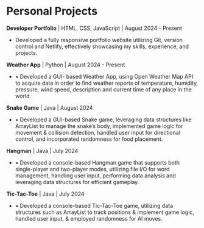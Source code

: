 # Personal Projects

**Developer Portfolio** | HTML, CSS, JavaScript | August 2024 - Present
- Developed a fully responsive portfolio website utilizing Git, version control and Netlify, effectively showcasing my skills, experience, and projects.
  
**Weather App** | Python | August 2024 - Present
- •	Developed a GUI- based Weather App, using Open Weather Map API to acquire data in order to find weather reports of temperature, humidity, pressure, wind speed, description and current time of any place in the world.
  
**Snake Game** | Java | August 2024
- •	Developed a GUI-based Snake game, leveraging data structures like ArrayList to manage the snake’s body, implemented game logic for movement & collision detection, handled user input for directional control, and incorporated randomness for food placement.
  
**Hangman** | Java | July 2024
- •	Developed a console-based Hangman game that supports both single-player and two-player modes, utilizing file I/O for word management, handling user input, performing data analysis and leveraging data structures for efficient gameplay.
  
**Tic-Tac-Toe** | Java | July 2024
- •	Developed a console-based Tic-Tac-Toe game, utilizing data structures such as ArrayList to track positions & implement game logic, handled user input, & employed randomness for AI moves.





